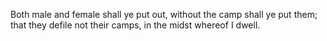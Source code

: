 Both male and female shall ye put out, without the camp shall ye put them; that they defile not their camps, in the midst whereof I dwell.
